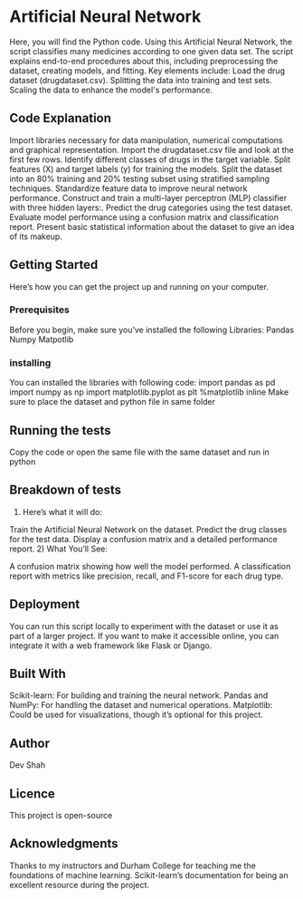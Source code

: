 # Artificial Neural Network
 Here, you will find the Python code. Using this Artificial Neural Network, the script classifies many medicines according to one given data set. The script explains end-to-end procedures about this, including preprocessing the dataset, creating models, and fitting.  Key elements include:  Load the drug dataset (drugdataset.csv). Splitting the data into training and test sets. Scaling the data to enhance the model's performance.

## Code Explanation
Import libraries necessary for data manipulation, numerical computations and graphical representation.
Import the drugdataset.csv file and look at the first few rows.
Identify different classes of drugs in the target variable.
Split features (X) and target labels (y) for training the models.
Split the dataset into an 80% training and 20% testing subset using stratified sampling techniques.
Standardize feature data to improve neural network performance.
Construct and train a multi-layer perceptron (MLP) classifier with three hidden layers:.
Predict the drug categories using the test dataset.
Evaluate model performance using a confusion matrix and classification report.
Present basic statistical information about the dataset to give an idea of its makeup.
## Getting Started
Here’s how you can get the project up and running on your computer.
### Prerequisites
Before you begin, make sure you’ve installed the following Libraries:
Pandas
Numpy
Matpotlib
### installing
You can installed the libraries with following code:
import pandas as pd
import numpy as np
import matplotlib.pyplot as plt
%matplotlib inline
Make sure to place the dataset and python file in same folder
## Running the tests
Copy the code or open the same file with the same dataset and run in python
## Breakdown of tests
1) Here’s what it will do:

Train the Artificial Neural Network on the dataset.
Predict the drug classes for the test data.
Display a confusion matrix and a detailed performance report.
2) What You’ll See:

A confusion matrix showing how well the model performed.
A classification report with metrics like precision, recall, and F1-score for each drug type.

## Deployment
You can run this script locally to experiment with the dataset or use it as part of a larger project. If you want to make it accessible online, you can integrate it with a web framework like Flask or Django.

## Built With
Scikit-learn: For building and training the neural network.
Pandas and NumPy: For handling the dataset and numerical operations.
Matplotlib: Could be used for visualizations, though it’s optional for this project.

## Author
Dev Shah

## Licence
This project is open-source

## Acknowledgments
Thanks to my instructors and Durham College for teaching me the foundations of machine learning.
Scikit-learn’s documentation for being an excellent resource during the project.

